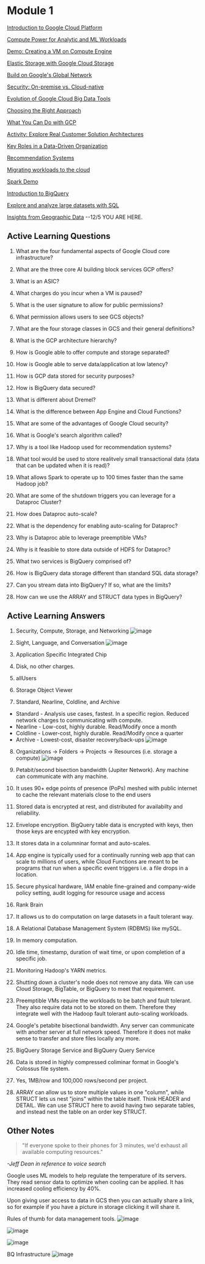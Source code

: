 # Module 1
[Introduction to Google Cloud Platform](https://www.coursera.org/learn/gcp-big-data-ml-fundamentals/lecture/RJDJP/introduction-to-google-cloud-platform)

[Compute Power for Analytic and ML Workloads](https://www.coursera.org/learn/gcp-big-data-ml-fundamentals/lecture/9hJ1a/compute-power-for-analytic-and-ml-workloads)

[Demo: Creating a VM on Compute Engine](https://www.coursera.org/learn/gcp-big-data-ml-fundamentals/lecture/wEzlN/demo-creating-a-vm-on-compute-engine)

[Elastic Storage with Google Cloud Storage](https://www.coursera.org/learn/gcp-big-data-ml-fundamentals/lecture/c64Pa/elastic-storage-with-google-cloud-storage)

[Build on Google's Global Network](https://www.coursera.org/learn/gcp-big-data-ml-fundamentals/lecture/wdzVk/build-on-googles-global-network)

[Security: On-premise vs. Cloud-native](https://www.coursera.org/learn/gcp-big-data-ml-fundamentals/lecture/BkWTn/security-on-premise-vs-cloud-native)

[Evolution of Google Cloud Big Data Tools](https://www.coursera.org/learn/gcp-big-data-ml-fundamentals/lecture/kwvZ7/evolution-of-google-cloud-big-data-tools)

[Choosing the Right Approach](https://www.coursera.org/learn/gcp-big-data-ml-fundamentals/lecture/EY31t/choosing-the-right-approach)

[What You Can Do with GCP](https://www.coursera.org/learn/gcp-big-data-ml-fundamentals/lecture/Pcg5V/what-you-can-do-with-google-cloud-platform)

[Activity: Explore Real Customer Solution Architectures](https://www.coursera.org/learn/gcp-big-data-ml-fundamentals/lecture/8dB0I/activity-explore-real-customer-solution-architectures)

[Key Roles in a Data-Driven Organization](https://www.coursera.org/learn/gcp-big-data-ml-fundamentals/lecture/9b1DF/key-roles-in-a-data-driven-organization)

[Recommendation Systems](https://www.coursera.org/learn/gcp-big-data-ml-fundamentals/lecture/5IcTZ/how-businesses-use-recommendation-systems)

[Migrating workloads to the cloud](https://www.coursera.org/learn/gcp-big-data-ml-fundamentals/lecture/s3wa2/approach-move-from-on-premise-to-google-cloud-platform)

[Spark Demo](https://www.coursera.org/learn/gcp-big-data-ml-fundamentals/lecture/2u8xn/demo-from-zero-to-an-apache-spark-job-in-10-minutes-or-less)

[Introduction to BigQuery](https://www.coursera.org/learn/gcp-big-data-ml-fundamentals/lecture/hdoRC/introduction-to-bigquery)

[Explore and analyze large datasets with SQL](https://www.coursera.org/learn/gcp-big-data-ml-fundamentals/lecture/H1irf/bigquery-fast-sql-engine)

[Insights from Geographic Data](https://www.coursera.org/learn/gcp-big-data-ml-fundamentals/lecture/g8oXx/insights-from-geographic-data)
--12/5 YOU ARE HERE.

## Active Learning Questions

1. What are the four fundamental aspects of Google Cloud core infrastructure?

2. What are the three core AI building block services GCP offers?

3. What is an ASIC?

4. What charges do you incur when a VM is paused?

5. What is the user signature to allow for public permissions?

6. What permission allows users to see GCS objects?

7. What are the four storage classes in GCS and their general definitions?

8. What is the GCP architecture hierarchy?

9. How is Google able to offer compute and storage separated?

10. How is Google able to serve data/application at low latency?

11. How is GCP data stored for security purposes?

12. How is BigQuery data secured?

13. What is different about Dremel?

14. What is the difference between App Engine and Cloud Functions?

15. What are some of the advantages of Google Cloud security?

16. What is Google's search algorithm called?

17. Why is a tool like Hadoop used for recommendation systems?

18. What tool would be used to store realitvely small transactional data (data that can be updated when it is read)?

19. What allows Spark to operate up to 100 times faster than the same Hadoop job?

20. What are some of the shutdown triggers you can leverage for a Dataproc Cluster?

21. How does Dataproc auto-scale?

22. What is the dependency for enabling auto-scaling for Dataproc?

23. Why is Dataproc able to leverage preemptible VMs?

24. Why is it feasible to store data outside of HDFS for Dataproc?

25. What two services is BigQuery comprised of?

26. How is BigQuery data storage different than standard SQL data storage?

27. Can you stream data into BigQuery? If so, what are the limits?

28. How can we use the ARRAY and STRUCT data types in BigQuery?

## Active Learning Answers

1. Security, Compute, Storage, and Networking
![image](https://user-images.githubusercontent.com/15249120/98600141-1d39a080-22ab-11eb-9b9e-1dedfdf476bf.png)

2. Sight, Language, and Conversation
![image](https://user-images.githubusercontent.com/15249120/98600738-0a739b80-22ac-11eb-8844-c9f72319fd7d.png)

3. Application Specific Integrated Chip

4. Disk, no other charges.

5. allUsers

6. Storage Object Viewer

7. Standard, Nearline, Coldline, and Archive
- Standard - Analysis use cases, fastest. In a specific region. Reduced network charges to communicating with compute.
- Nearline - Low-cost, highly durable. Read/Modify once a month
- Coldline - Lower-cost, highly durable. Read/Modify once a quarter
- Archive - Lowest-cost, disaster recovery/back-ups
![image](https://user-images.githubusercontent.com/15249120/99018756-dc4ebf80-2528-11eb-952a-dd7f40283bd0.png)

8. Organizations -> Folders -> Projects -> Resources (i.e. storage a compute)
![image](https://user-images.githubusercontent.com/15249120/99019101-9f36fd00-2529-11eb-8664-aace8c655c99.png)

9. Petabit/second bisection bandwidth (Jupiter Network). Any machine can communicate with any machine.

10. It uses 90+ edge points of presence (PoPs) meshed with public internet to cache the relevant materials close to the end users

11. Stored data is encrypted at rest, and distributed for availabilty and reliability.

12. Envelope encryption. BigQuery table data is encrypted with keys, then those keys are encypted with key encryption.

13. It stores data in a columninar format and auto-scales.

14. App engine is typically used for a continually running web app that can scale to millions of users, while Cloud Functions are meant to be programs that run when a specific event triggers i.e. a file drops in a location.

15. Secure physical hardware, IAM enable fine-grained and company-wide policy setting, audit logging for resource usage and access

16. Rank Brain

17. It allows us to do computation on large datasets in a fault tolerant way.

18. A Relational Database Management System (RDBMS) like mySQL.

19. In memory computation.

20. Idle time, timestamp, duration of wait time, or upon completion of a specific job.

21. Monitoring Hadoop's YARN metrics.

22. Shutting down a cluster's node does not remove any data. We can use Cloud Storage, BigTable, or BigQuery to meet that requirement.

23. Preemptible VMs require the workloads to be batch and fault tolerant. They also require data not to be stored on them. Therefore they integrate well with the Hadoop fault tolerant auto-scaling workloads.

24. Google's petabite bisectional bandwidth. Any server can communicate with another server at full network speed. Therefore it does not make sense to transfer and store files locally any more.

25. BigQuery Storage Service and BigQuery Query Service

26. Data is stored in highly compressed coliminar format in Google's Colossus file system.

27. Yes, 1MB/row and 100,000 rows/second per project.

28. ARRAY can allow us to store multiple values in one "column", while STRUCT lets us nest "joins" within the table itself. Think HEADER and DETAIL. We can use STRUCT here to avoid having two separate tables, and instead nest the table on an order key STRUCT.

## Other Notes

> "If everyone spoke to their phones for 3 minutes, we'd exhaust all available computing resources."

_-Jeff Dean in reference to voice search_

Google uses ML models to help regulate the temperature of its servers. They read sensor data to optimize when cooling can be applied. It has increased cooling efficiency by 40%.

Upon giving user access to data in GCS then you can actually share a link, so for example if you have a picture in storage clicking it will share it.

Rules of thumb for data management tools.
![image](https://user-images.githubusercontent.com/15249120/100690768-4357db00-3355-11eb-8761-b26177675141.png)

![image](https://user-images.githubusercontent.com/15249120/100691009-bc573280-3355-11eb-9ad1-d0255bb68543.png)

![image](https://user-images.githubusercontent.com/15249120/100691146-0dffbd00-3356-11eb-9a2e-d0d5bba33337.png)

BQ Infrastructure
![image](https://user-images.githubusercontent.com/15249120/101265446-9b575e80-3714-11eb-8ebb-95eb9635e6ab.png)
